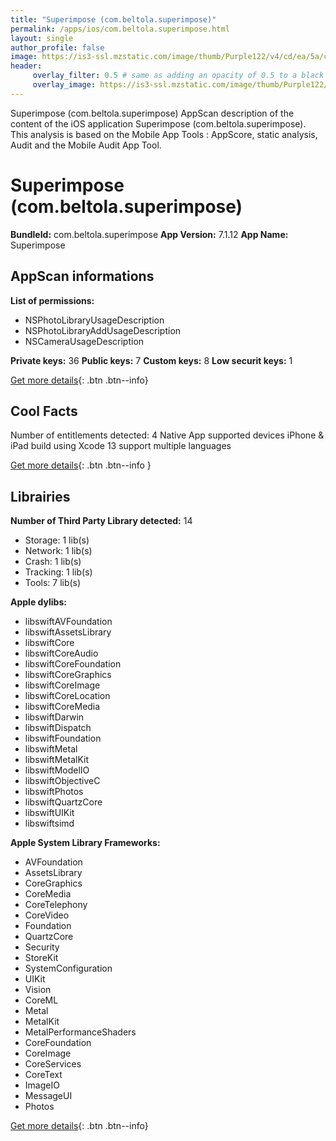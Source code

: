 ```yaml
---
title: "Superimpose (com.beltola.superimpose)"
permalink: /apps/ios/com.beltola.superimpose.html
layout: single
author_profile: false
image: https://is3-ssl.mzstatic.com/image/thumb/Purple122/v4/cd/ea/5a/cdea5a9c-8573-dae5-a150-d6051846deba/AppIcon-Classic-0-0-1x_U007emarketing-0-0-0-7-0-0-sRGB-0-0-0-GLES2_U002c0-512MB-85-220-0-0.png/512x512bb.jpg
header: 
     overlay_filter: 0.5 # same as adding an opacity of 0.5 to a black background
     overlay_image: https://is3-ssl.mzstatic.com/image/thumb/Purple122/v4/cd/ea/5a/cdea5a9c-8573-dae5-a150-d6051846deba/AppIcon-Classic-0-0-1x_U007emarketing-0-0-0-7-0-0-sRGB-0-0-0-GLES2_U002c0-512MB-85-220-0-0.png/512x512bb.jpg
---
```

Superimpose (com.beltola.superimpose) AppScan description of the content of the iOS application Superimpose (com.beltola.superimpose). This analysis is based on the Mobile App Tools : AppScore, static analysis, Audit and the Mobile Audit App Tool.

# Superimpose (com.beltola.superimpose)

**BundleId:** com.beltola.superimpose
**App Version:** 7.1.12
**App Name:** Superimpose


## AppScan informations 

**List of permissions:** 
- NSPhotoLibraryUsageDescription
- NSPhotoLibraryAddUsageDescription
- NSCameraUsageDescription
  
  
**Private keys:** 36
**Public keys:** 7
**Custom keys:** 8
**Low securit keys:** 1
  
[Get more details](/pricing.html){: .btn .btn--info}

## Cool Facts

Number of entitlements detected: 4
Native App
supported devices iPhone & iPad
build using Xcode 13
support multiple languages
  
[Get more details](/pricing.html){: .btn .btn--info }

## Librairies 
**Number of Third Party Library detected:** 14
- Storage: 1 lib(s)
- Network: 1 lib(s)
- Crash: 1 lib(s)
- Tracking: 1 lib(s)
- Tools: 7 lib(s)


**Apple dylibs:**
- libswiftAVFoundation
- libswiftAssetsLibrary
- libswiftCore
- libswiftCoreAudio
- libswiftCoreFoundation
- libswiftCoreGraphics
- libswiftCoreImage
- libswiftCoreLocation
- libswiftCoreMedia
- libswiftDarwin
- libswiftDispatch
- libswiftFoundation
- libswiftMetal
- libswiftMetalKit
- libswiftModelIO
- libswiftObjectiveC
- libswiftPhotos
- libswiftQuartzCore
- libswiftUIKit
- libswiftsimd


**Apple System Library Frameworks:**
- AVFoundation
- AssetsLibrary
- CoreGraphics
- CoreMedia
- CoreTelephony
- CoreVideo
- Foundation
- QuartzCore
- Security
- StoreKit
- SystemConfiguration
- UIKit
- Vision
- CoreML
- Metal
- MetalKit
- MetalPerformanceShaders
- CoreFoundation
- CoreImage
- CoreServices
- CoreText
- ImageIO
- MessageUI
- Photos


  
[Get more details](/pricing.html){: .btn .btn--info}

